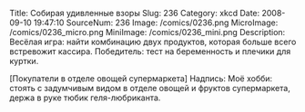 Title: Собирая удивленные взоры 
Slug: 236 
Category: xkcd 
Date: 2008-09-10 19:47:10 
SourceNum: 236 
Image: /comics/0236.png 
MicroImage: /comics/0236_micro.png 
MiniImage: /comics/0236_mini.png 
Description: Весёлая игра: найти комбинацию двух продуктов, которая больше всего встревожит кассира. Победитель: тест на беременность и плечики для куртки. 

[Покупатели в отделе овощей супермаркета]
Надпись: Моё хобби: стоять с задумчивым видом в отделе овощей и фруктов супермаркета, держа в руке тюбик геля-любриканта.